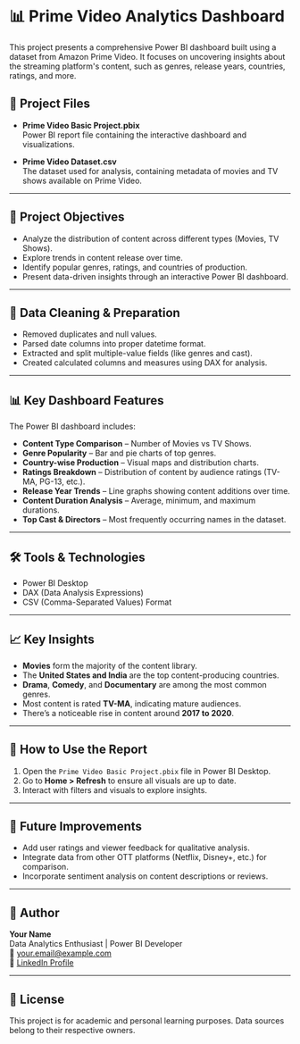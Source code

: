 # 📊 Prime Video Analytics Dashboard

This project presents a comprehensive Power BI dashboard built using a dataset from Amazon Prime Video. It focuses on uncovering insights about the streaming platform's content, such as genres, release years, countries, ratings, and more.

## 📁 Project Files

- **Prime Video Basic Project.pbix**  
  Power BI report file containing the interactive dashboard and visualizations.
  
- **Prime Video Dataset.csv**  
  The dataset used for analysis, containing metadata of movies and TV shows available on Prime Video.

---

## 🎯 Project Objectives

- Analyze the distribution of content across different types (Movies, TV Shows).
- Explore trends in content release over time.
- Identify popular genres, ratings, and countries of production.
- Present data-driven insights through an interactive Power BI dashboard.

---

## 🧹 Data Cleaning & Preparation

- Removed duplicates and null values.
- Parsed date columns into proper datetime format.
- Extracted and split multiple-value fields (like genres and cast).
- Created calculated columns and measures using DAX for analysis.

---

## 📊 Key Dashboard Features

The Power BI dashboard includes:

- **Content Type Comparison** – Number of Movies vs TV Shows.
- **Genre Popularity** – Bar and pie charts of top genres.
- **Country-wise Production** – Visual maps and distribution charts.
- **Ratings Breakdown** – Distribution of content by audience ratings (TV-MA, PG-13, etc.).
- **Release Year Trends** – Line graphs showing content additions over time.
- **Content Duration Analysis** – Average, minimum, and maximum durations.
- **Top Cast & Directors** – Most frequently occurring names in the dataset.

---

## 🛠 Tools & Technologies

- Power BI Desktop  
- DAX (Data Analysis Expressions)  
- CSV (Comma-Separated Values) Format  

---

## 📈 Key Insights

- **Movies** form the majority of the content library.
- The **United States and India** are the top content-producing countries.
- **Drama**, **Comedy**, and **Documentary** are among the most common genres.
- Most content is rated **TV-MA**, indicating mature audiences.
- There’s a noticeable rise in content around **2017 to 2020**.

---

## 🚀 How to Use the Report

1. Open the `Prime Video Basic Project.pbix` file in Power BI Desktop.
2. Go to **Home > Refresh** to ensure all visuals are up to date.
3. Interact with filters and visuals to explore insights.

---

## 📌 Future Improvements

- Add user ratings and viewer feedback for qualitative analysis.
- Integrate data from other OTT platforms (Netflix, Disney+, etc.) for comparison.
- Incorporate sentiment analysis on content descriptions or reviews.

---

## 👤 Author

**Your Name**  
Data Analytics Enthusiast | Power BI Developer  
📧 your.email@example.com  
🔗 [LinkedIn Profile](https://www.linkedin.com/)

---

## 📜 License

This project is for academic and personal learning purposes. Data sources belong to their respective owners.
